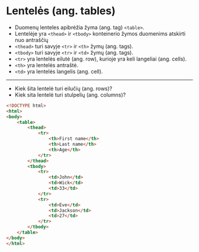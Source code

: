 # Lentelės (ang. tables)

* Duomenų lenteles apibrėžia žyma (ang. tag) `<table>`.
* Lentelėje yra `<thead>` ir `<tbody>` konteinerio žymos duomenims atskirti nuo
antraščių
* `<thead>` turi savyje `<tr>` ir `<th>` žymų (ang. tags).
* `<tbody>` turi savyje `<tr>` ir `<td>` žymų (ang. tags).
* `<tr>` yra lentelės eilutė (ang. row), kurioje yra keli langeliai (ang. cells).
* `<th>` yra lentelės antraštė.
* `<td>` yra lentelės langelis (ang. cell).

---
* Kiek šita lentelė turi eilučių (ang. rows)?
* Kiek sita lentelė turi stulpelių (ang. columns)?

```html
<!DOCTYPE html>
<html>
<body>
    <table>
        <thead>
            <tr>
                <th>First name</th>
                <th>Last name</th>
                <th>Age</th>
            </tr>
        </thead>
        <tbody> 
            <tr>
                <td>John</td>
                <td>Wick</td>
                <td>33</td>
            </tr> 
            <tr>
                <td>Eve</td>
                <td>Jackson</td>
                <td>27</td>
            </tr>
        </tbody>
    </table>
</body>
</html>
```
